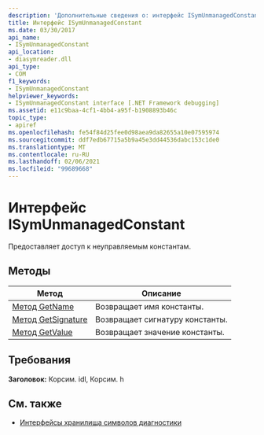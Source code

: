 ```yaml
---
description: 'Дополнительные сведения о: интерфейс ISymUnmanagedConstant'
title: Интерфейс ISymUnmanagedConstant
ms.date: 03/30/2017
api_name:
- ISymUnmanagedConstant
api_location:
- diasymreader.dll
api_type:
- COM
f1_keywords:
- ISymUnmanagedConstant
helpviewer_keywords:
- ISymUnmanagedConstant interface [.NET Framework debugging]
ms.assetid: e11c9baa-4cf1-4bb4-a95f-b1908893b46c
topic_type:
- apiref
ms.openlocfilehash: fe54f84d25fee0d98aea9da82655a10e07595974
ms.sourcegitcommit: ddf7edb67715a5b9a45e3dd44536dabc153c1de0
ms.translationtype: MT
ms.contentlocale: ru-RU
ms.lasthandoff: 02/06/2021
ms.locfileid: "99689668"
---
```

# <a name="isymunmanagedconstant-interface"></a>Интерфейс ISymUnmanagedConstant

Предоставляет доступ к неуправляемым константам.  
  
## <a name="methods"></a>Методы  
  
|Метод|Описание|  
|------------|-----------------|  
|[Метод GetName](isymunmanagedconstant-getname-method.md)|Возвращает имя константы.|  
|[Метод GetSignature](isymunmanagedconstant-getsignature-method.md)|Возвращает сигнатуру константы.|  
|[Метод GetValue](isymunmanagedconstant-getvalue-method.md)| Возвращает значение константы.|  
  
## <a name="requirements"></a>Требования  

 **Заголовок:** Корсим. idl, Корсим. h  
  
## <a name="see-also"></a>См. также

- [Интерфейсы хранилища символов диагностики](diagnostics-symbol-store-interfaces.md)
